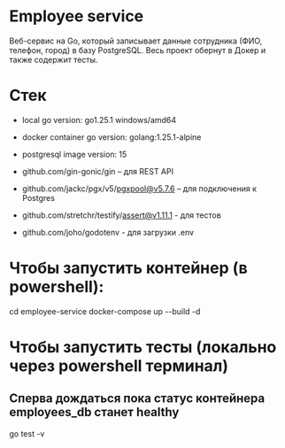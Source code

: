 # Employee service
Веб-сервис на Go, который записывает данные сотрудника (ФИО, телефон, город) в базу PostgreSQL.
Весь проект обернут в Докер и также содержит тесты.

# Стек
- local go version: go1.25.1 windows/amd64
- docker container go version: golang:1.25.1-alpine
- postgresql image version: 15

- github.com/gin-gonic/gin – для REST API
- github.com/jackc/pgx/v5/pgxpool@v5.7.6 – для подключения к Postgres
- github.com/stretchr/testify/assert@v1.11.1 - для тестов
- github.com/joho/godotenv - для загрузки .env

# Чтобы запустить контейнер (в powershell):
cd employee-service
docker-compose up --build -d

# Чтобы запустить тесты (локально через powershell терминал)
## Сперва дождаться пока статус контейнера employees_db станет healthy
go test -v
